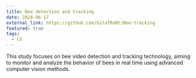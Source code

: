 ```yaml
---
title: Bee detection and tracking
date: 2024-06-17
external_link: https://github.com/GitaTReNt/Bee-tracking
featured: true
tags:
  - CV
---
```


 This study focuses on bee video detection and tracking technology, aiming to monitor and analyze the behavior of bees in real time using advanced computer vision methods.

<!--more-->
